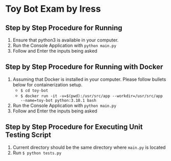 # Toy Bot Exam by Iress

## Step by Step Procedure for Running
1. Ensure that python3 is available in your computer.
2. Run the Console Application with `python main.py`
3. Follow and Enter the inputs being asked

## Step by Step Procedure for Running with Docker
1. Assuming that Docker is installed in your computer. Please follow bullets below for containerization setup.
    - `$ cd toy-bot`
    - `$ docker run -it -v=$(pwd):/usr/src/app --workdir=/usr/src/app --name=toy-bot python:3.10.1 bash`
2. Run the Console Application with `python main.py`
3. Follow and Enter the inputs being asked

## Step by Step Procedure for Executing Unit Testing Script
1. Current directory should be the same directory where `main.py` is located
2. Run `$ python tests.py`
